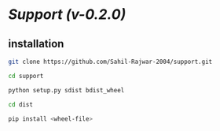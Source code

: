 # ***Support (v-0.2.0)***

## installation
```bash
git clone https://github.com/Sahil-Rajwar-2004/support.git

cd support

python setup.py sdist bdist_wheel

cd dist

pip install <wheel-file>
```

